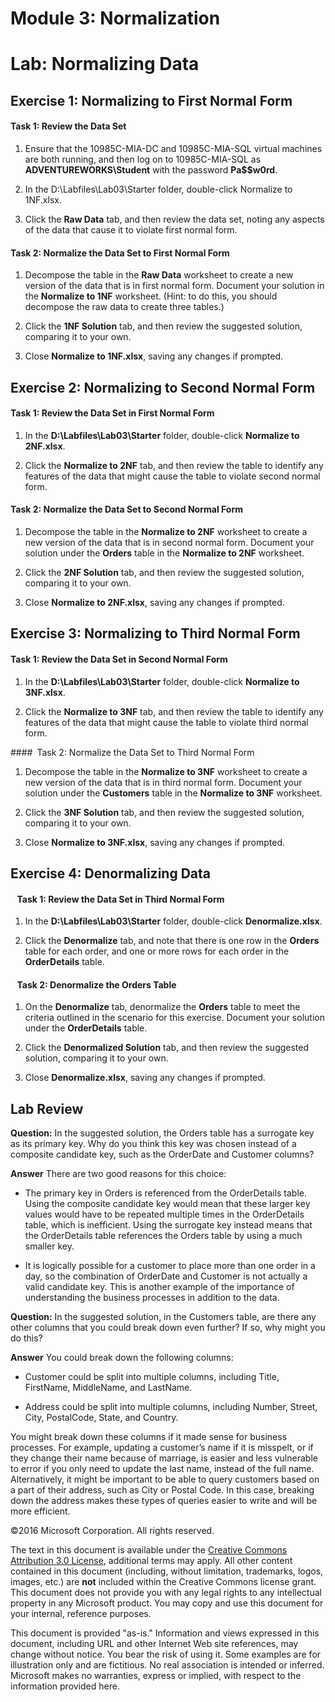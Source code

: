 # Module 3: Normalization

# Lab: Normalizing Data

## Exercise 1: Normalizing to First Normal Form

#### Task 1: Review the Data Set

1. Ensure that the 10985C-MIA-DC and 10985C-MIA-SQL virtual machines are both running, and then log on to 10985C-MIA-SQL as **ADVENTUREWORKS\\Student** with the password **Pa$$w0rd**.

2. In the D:\\Labfiles\\Lab03\\Starter folder, double-click Normalize to 1NF.xlsx.

3. Click the **Raw Data** tab, and then review the data set, noting any aspects of the data that cause it to violate first normal form.

#### Task 2: Normalize the Data Set to First Normal Form

1. Decompose the table in the **Raw Data** worksheet to create a new version of the data that is in first normal form. Document your solution in the **Normalize to 1NF** worksheet. (Hint: to do this, you should decompose the raw data to create three tables.)

2. Click the **1NF Solution** tab, and then review the suggested solution, comparing it to your own.

3. Close **Normalize to 1NF.xlsx**, saving any changes if prompted.

## Exercise 2: Normalizing to Second Normal Form

#### Task 1: Review the Data Set in First Normal Form

1. In the **D:\\Labfiles\\Lab03\\Starter** folder, double-click **Normalize to 2NF.xlsx**.

2. Click the **Normalize to 2NF** tab, and then review the table to identify any features of the data that might cause the table to violate second normal form.

#### Task 2: Normalize the Data Set to Second Normal Form

1. Decompose the table in the **Normalize to 2NF** worksheet to create a new version of the data that is in second normal form. Document your solution under the **Orders** table in the **Normalize to 2NF** worksheet.

2. Click the **2NF Solution** tab, and then review the suggested solution, comparing it to your own.

3. Close **Normalize to 2NF.xlsx**, saving any changes if prompted.

## Exercise 3: Normalizing to Third Normal Form

#### Task 1: Review the Data Set in Second Normal Form

1.  In the **D:\\Labfiles\\Lab03\\Starter** folder, double-click **Normalize to 3NF.xlsx**.

2. Click the **Normalize to 3NF** tab, and then review the table to identify any features of the data that might cause the table to violate third normal form.

#### Task 2: Normalize the Data Set to Third Normal Form

1. Decompose the table in the **Normalize to 3NF** worksheet to create a new version of the data that is in third normal form. Document your solution under the **Customers** table in the **Normalize to 3NF** worksheet.

2. Click the **3NF Solution** tab, and then review the suggested solution, comparing it to your own.

3. Close **Normalize to 3NF.xlsx**, saving any changes if prompted.

## Exercise 4: Denormalizing Data

####   Task 1: Review the Data Set in Third Normal Form

1. In the **D:\\Labfiles\\Lab03\\Starter** folder, double-click **Denormalize.xlsx**.

2. Click the **Denormalize** tab, and note that there is one row in the **Orders** table for each order, and one or more rows for each order in the **OrderDetails** table.

####   Task 2: Denormalize the Orders Table

1. On the **Denormalize** tab, denormalize the **Orders** table to meet the criteria outlined in the scenario for this exercise. Document your solution under the **OrderDetails** table.

2. Click the **Denormalized Solution** tab, and then review the suggested solution, comparing it to your own.

3. Close **Denormalize.xlsx**, saving any changes if prompted.

## Lab Review

**Question:** 
In the suggested solution, the Orders table has a surrogate key as its primary key. Why do you think this key was chosen instead of a composite candidate key, such as the OrderDate and Customer columns?

**Answer**
There are two good reasons for this choice:

- The primary key in Orders is referenced from the OrderDetails table. Using the composite candidate key would mean that these larger key values would have to be repeated multiple times in the OrderDetails table, which is inefficient. Using the surrogate key instead means that the OrderDetails table references the Orders table by using a much smaller key.

- It is logically possible for a customer to place more than one order in a day, so the combination of OrderDate and Customer is not actually a valid candidate key. This is another example of the importance of understanding the business processes in addition to the data.


**Question:** 
In the suggested solution, in the Customers table, are there any other columns that you could break down even further? If so, why might you do this?

**Answer**
You could break down the following columns:

- Customer could be split into multiple columns, including Title, FirstName, MiddleName, and LastName.

- Address could be split into multiple columns, including Number, Street, City, PostalCode, State, and Country.

You might break down these columns if it made sense for business processes. For example, updating a customer’s name if it is misspelt, or if they change their name because of marriage, is easier and less vulnerable to error if you only need to update the last name, instead of the full name. Alternatively, it might be important to be able to query customers based on a part of their address, such as City or Postal Code. In this case, breaking down the address makes these types of queries easier to write and will be more efficient.


©2016 Microsoft Corporation. All rights reserved.

The text in this document is available under the [Creative Commons Attribution 3.0 License](https://creativecommons.org/licenses/by/3.0/legalcode "Creative Commons Attribution 3.0 License"), additional terms may apply.  All other content contained in this document (including, without limitation, trademarks, logos, images, etc.) are **not** included within the Creative Commons license grant.  This document does not provide you with any legal rights to any intellectual property in any Microsoft product. You may copy and use this document for your internal, reference purposes.

This document is provided "as-is." Information and views expressed in this document, including URL and other Internet Web site references, may change without notice. You bear the risk of using it. Some examples are for illustration only and are fictitious. No real association is intended or inferred. Microsoft makes no warranties, express or implied, with respect to the information provided here.